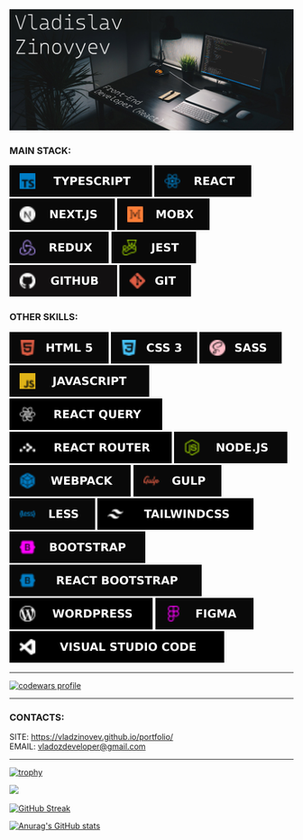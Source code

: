 

<img src="icons/vlad.jpg" alt="banner">

### MAIN STACK:

<img src="icons/TypeScript.svg" alt="ts"> <img src="icons/React.svg" alt="react"> <img src="icons/NEXTJS.svg" alt="Next.js"> <img src="icons/MobX.svg" alt="MobX"> <img src="icons/REDUX.svg" alt="redux"> <img src="icons/Jest.svg" alt="Jest"> <img src="icons/GitHub.svg" alt="GitHub"> <img src="icons/GIT.svg" alt="git">

### OTHER SKILLS:

<img src="icons/HTML5.svg" alt="html"> <img src="icons/CSS3.svg" alt="css"> <img src="icons/SASS.svg" alt="sass"> <img src="icons/JavaScript.svg" alt="js"> <img src="icons/ReactQuery.svg" alt="ReactQuery"> <img src="icons/ReactRouter.svg" alt="ReactRouter"> <img src="icons/Node.svg" alt="node"> <img src="icons/Webpack.svg" alt="webpack"> <img src="icons/Gulp.svg" alt="gulp"> <img src="icons/Less.svg" alt="less"> <img src="icons/TailwindCss.svg" alt="TailwindCss"> <img src="icons/BOOTSTRAP.svg" alt="bootstrap"> <img src="icons/React Bootstrap.svg" alt="React Bootstrap"> <img src="icons/Wordpress3.svg" alt="Wordpress"> <img src="icons/Figma.svg" alt="figma"> <img src="icons/VSC.svg" alt="VSCode">

---

<a target="_blank" rel="noopener noreferrer" href="https://www.codewars.com/users/vladzinovev"><img src="https://www.codewars.com/users/vladzinovev/badges/large" alt="codewars profile"></a>


---

### CONTACTS:

SITE: https://vladzinovev.github.io/portfolio/ <br/>
EMAIL: vladozdeveloper@gmail.com

---

[![trophy](https://github-profile-trophy.vercel.app/?username=vladzinovev&theme=onestar&margin-w=5)](https://github.com/ryo-ma/github-profile-trophy)


![](https://github-profile-summary-cards.vercel.app/api/cards/profile-details?username=vladzinovev&theme=dark)

<!-- ![](https://github-profile-summary-cards.vercel.app/api/cards/productive-time?username=vladzinovev&theme=dark) -->

[![GitHub Streak](https://github-readme-streak-stats.herokuapp.com/?user=vladzinovev&theme=dark)](https://git.io/streak-stats)





<!-- [![Anurag's GitHub stats](https://github-readme-stats.vercel.app/api?username=vladzinovev&show_icons=true&theme=dark)](https://github.com/anuraghazra/github-readme-stats) -->

[![Anurag's GitHub stats](https://github-readme-stats.vercel.app/api/top-langs/?username=vladzinovev&theme=dark&layout=compact)](https://github.com/anuraghazra/github-readme-stats)



<!--
**vladzinovev/vladzinovev** is a ✨ _special_ ✨ repository because its `README.md` (this file) appears on your GitHub profile.

Here are some ideas to get you started:

- 🔭 I’m currently working on ...
- 🌱 I’m currently learning ...
- 👯 I’m looking to collaborate on ...
- 🤔 I’m looking for help with ...
- 💬 Ask me about ...
- 📫 How to reach me: ...
- 😄 Pronouns: ...
- ⚡ Fun fact: ...
-->

